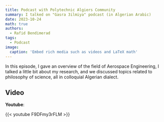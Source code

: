```yaml
---
title: Podcast with Polytechnic Algiers Community
summary: I talked on "Gasra 3ilmiya" podcast (in Algerian Arabic)
date: 2023-10-24
math: true
authors:
  - Rafid Bendimerad
tags:
  - Podcast
image:
  caption: 'Embed rich media such as videos and LaTeX math'
---
```


In this episode, I gave an overview of the field of Aerospace Engineering, I talked a little bit about my research, and we discussed topics related to philosophy of science, all in colloquial Algerian dialect.

## Video

**Youtube**:

{{< youtube F9DFmy3rFLM >}}

